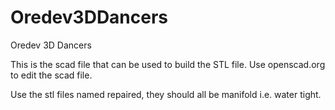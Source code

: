 Oredev3DDancers
===============

Oredev 3D Dancers

This is the scad file that can be used to build the STL file.
Use openscad.org to edit the scad file.

Use the stl files named repaired, they should all be manifold i.e. water tight.
